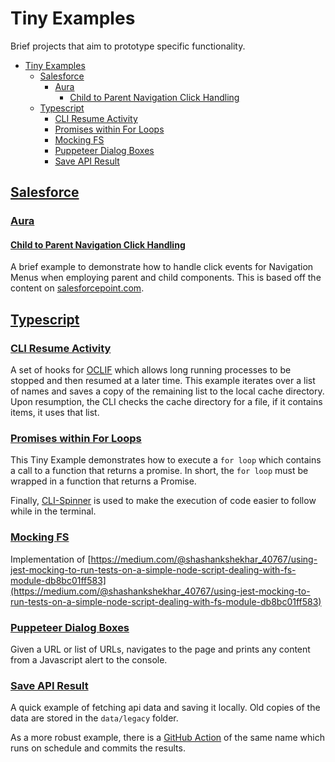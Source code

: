 # Tiny Examples

Brief projects that aim to prototype specific functionality.

- [Tiny Examples](#tiny-examples)
  - [Salesforce](#salesforce)
    - [Aura](#aura)
      - [Child to Parent Navigation Click Handling](#child-to-parent-navigation-click-handling)
  - [Typescript](#typescript)
    - [CLI Resume Activity](#cli-resume-activity)
    - [Promises within For Loops](#promises-within-for-loops)
    - [Mocking FS](#mocking-fs)
    - [Puppeteer Dialog Boxes](#puppeteer-dialog-boxes)
    - [Save API Result](#save-api-result)

## [Salesforce](https://github.com/mvogelgesang/tiny-examples/tree/main/salesforce)

### [Aura](https://github.com/mvogelgesang/tiny-examples/tree/main/salesforce/child-parent-nav-click)

#### [Child to Parent Navigation Click Handling](https://github.com/mvogelgesang/tiny-examples/tree/main/salesforce/child-parent-nav-click)

A brief example to demonstrate how to handle click events for Navigation Menus when employing parent and child components. This is based off the content on [salesforcepoint.com](https://www.salesforcepoint.com/2020/12/how-to-pass-values-from-child-to-parent.html).

## [Typescript](https://github.com/mvogelgesang/tiny-examples/tree/main/typescript)

### [CLI Resume Activity](https://github.com/mvogelgesang/tiny-examples/tree/main/typescript/cli-resume-activity)

A set of hooks for [OCLIF](https://oclif.io/) which allows long running processes to be stopped and then resumed at a later time. This example iterates over a list of names and saves a copy of the remaining list to the local cache directory. Upon resumption, the CLI checks the cache directory for a file, if it contains items, it uses that list.

### [Promises within For Loops](https://github.com/mvogelgesang/tiny-examples/tree/main/typescript/for-loop-promises)

This Tiny Example demonstrates how to execute a `for loop` which contains a call to a function that returns a promise. In short, the `for loop` must be wrapped in a function that returns a Promise.

Finally, [CLI-Spinner](https://www.npmjs.com/package/cli-spinner) is used to make the execution of code easier to follow while in the terminal.

### [Mocking FS](https://github.com/mvogelgesang/tiny-examples/tree/main/typescript/mocking-fs)

Implementation of [https://medium.com/@shashankshekhar_40767/using-jest-mocking-to-run-tests-on-a-simple-node-script-dealing-with-fs-module-db8bc01ff583](https://medium.com/@shashankshekhar_40767/using-jest-mocking-to-run-tests-on-a-simple-node-script-dealing-with-fs-module-db8bc01ff583)

### [Puppeteer Dialog Boxes](https://github.com/mvogelgesang/tiny-examples/tree/main/typescript/puppeteer-dialog-boxes)

Given a URL or list of URLs, navigates to the page and prints any content from a Javascript alert to the console.

### [Save API Result](https://github.com/mvogelgesang/tiny-examples/tree/main/typescript/save-api-result)

A quick example of fetching api data and saving it locally. Old copies of the data are stored in the `data/legacy` folder.

As a more robust example, there is a [GitHub Action](../../.github/workflows/save-api-result.yml) of the same name which runs on schedule and commits the results.

